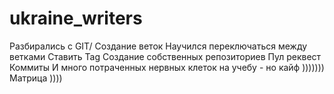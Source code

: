 # ukraine_writers
Разбирались с GIT/
Создание веток
Научился переключаться между ветками
Ставить Tag
Создание собственных репозиториев
Пул реквест
Коммиты
И много потраченных нервных клеток на учебу - но кайф ))))))) 
Матрица ))))

